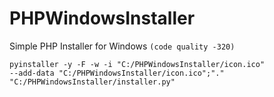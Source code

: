 # PHPWindowsInstaller
Simple PHP Installer for Windows <code>(code quality -320)</code>

<code>pyinstaller -y -F -w -i "C:/PHPWindowsInstaller/icon.ico" --add-data "C:/PHPWindowsInstaller/icon.ico";"."  "C:/PHPWindowsInstaller/installer.py"</code>
